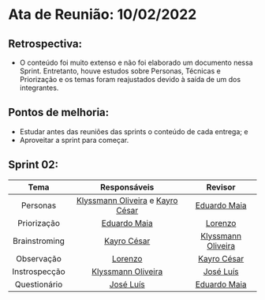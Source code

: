 # Ata de Reunião: 10/02/2022

## Retrospectiva:
- O conteúdo foi muito extenso e não foi elaborado um documento nessa Sprint. Entretanto, houve estudos sobre Personas, Técnicas e Priorização e os temas foram reajustados devido à saída de um dos integrantes.

## Pontos de melhoria:
- Estudar antes das reuniões das sprints o conteúdo de cada entrega; e
- Aproveitar a sprint para começar.

## Sprint 02:
| Tema | Responsáveis | Revisor |
| :-: | :-: | :-: |
| Personas | [Klyssmann Oliveira][klyssmann-github]  e [Kayro César][kayro-github] | [Eduardo Maia][eduardo-github] |
| Priorização | [Eduardo Maia][eduardo-github] | [Lorenzo][lorenzo-github]  |
| Brainstroming | [Kayro César][kayro-github] | [Klyssmann Oliveira][klyssmann-github] |
| Observação | [Lorenzo][lorenzo-github] | [Kayro César][kayro-github] |
| Instrospecção | [Klyssmann Oliveira][klyssmann-github] | [José Luís][jose-github] |
| Questionário | [José Luís][jose-github]  | [Eduardo Maia][eduardo-github] |






[eduardo-github]:https://github.com/eduardomr
[klyssmann-github]:https://github.com/klyssmannoliveira
[jose-github]:https://github.com/joseluis-rt
[augusto-github]:https://github.com/augustocrmg
[lorenzo-github]:https://github.com/lorenzo7377
[kayro-github]:https://github.com/kayrocesar